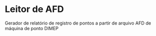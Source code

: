 # Leitor de AFD
 Gerador de relatório de registro de pontos a partir de arquivo AFD de máquina de ponto DIMEP
